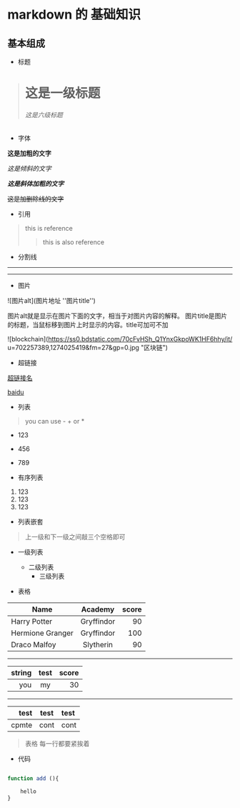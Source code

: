 
# markdown 的 基础知识

## 基本组成

- 标题

> # 这是一级标题
> ###### 这是六级标题

- 字体  

**这是加粗的文字**  

*这是倾斜的文字*  

***这是斜体加粗的文字***  

~~这是加删除线的文字~~

- 引用  

> this is reference  
>> this is also reference  

- 分割线  

---

----

- 图片  

![图片alt](图片地址 ''图片title'')

图片alt就是显示在图片下面的文字，相当于对图片内容的解释。
图片title是图片的标题，当鼠标移到图片上时显示的内容。title可加可不加
  
![blockchain](https://ss0.bdstatic.com/70cFvHSh_Q1YnxGkpoWK1HF6hhy/it/
 u=702257389,1274025419&fm=27&gp=0.jpg "区块链")


- 超链接  

[超链接名](超链接地址 "超链接title")  

[baidu](http://baidu.com)

- 列表  

> you can use  - + or *

- 123
+ 456
* 789

- 有序列表

1. 123
2. 123
3. 123

- 列表嵌套

> 上一级和下一级之间敲三个空格即可

- 一级列表
   - 二级列表
      - 三级列表

- 表格  

| Name | Academy | score | 
| - | :-: | -: | 
| Harry Potter | Gryffindor| 90 | 
| Hermione Granger | Gryffindor | 100 | 
| Draco Malfoy | Slytherin | 90 |

----

| string | test | score |
| -: | :-: | -: |
| you | my | 30 |

---

| test | test | test|
| -: |:-: | :- |
| cpmte | cont| cont|
> 表格 每一行都要紧挨着
- 代码

``` javascript

function add (){

    hello
}

```
